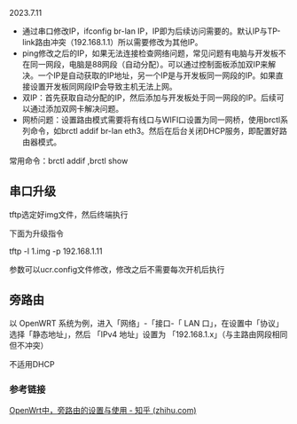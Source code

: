 2023.7.11

- 通过串口修改IP，ifconfig br-lan IP，IP即为后续访问需要的。默认IP与TP-link路由冲突（192.168.1.1）所以需要修改为其他IP。
- ping修改之后的IP，如果无法连接检查网络问题，常见问题有电脑与开发板不在同一网段，电脑是88网段（自动分配）。可以通过控制面板添加双IP来解决。一个IP是自动获取的IP地址，另一个IP是与开发板同一网段的IP。如果直接设置开发板同网段IP会导致主机无法上网。
- 双IP：首先获取自动分配的IP，然后添加与开发板处于同一网段的IP。后续可以通过添加双网卡解决问题。
- 网桥问题：设置路由模式需要将有线口与WIFI口设置为同一网桥，使用brctl系列命令，如brctl addif br-lan eth3。然后在后台关闭DHCP服务，即配置好路由器模式。

常用命令：brctl addif ,brctl show

## 串口升级

tftp选定好img文件，然后终端执行

下面为升级指令

tftp -l 1.img -p 192.168.1.11

参数可以ucr.config文件修改，修改之后不需要每次开机后执行

## 旁路由

以 OpenWRT 系统为例，进入「网络」-「接口-「 LAN 口」，在设置中「协议」选择「静态地址」，然后 「IPv4 地址」设置为 「192.168.1.x」（与主路由网段相同但不冲突）

不适用DHCP

  

### 参考链接

[OpenWrt中，旁路由的设置与使用 - 知乎 (zhihu.com)](https://zhuanlan.zhihu.com/p/112484256)